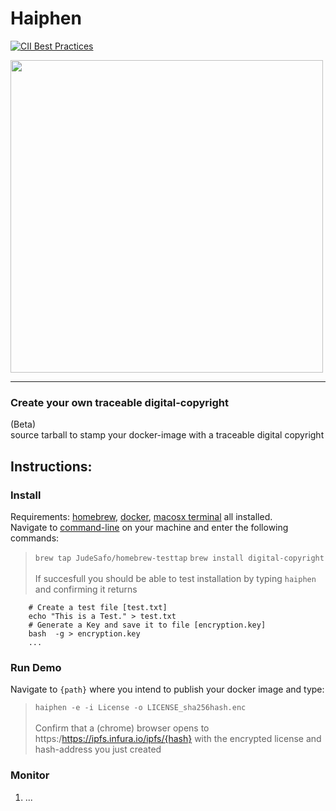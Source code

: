 # Haiphen 

[![CII Best Practices](https://bestpractices.coreinfrastructure.org/projects/569/badge)](https://bestpractices.coreinfrastructure.org/projects/569)

<img src="https://github.com/JudeSafo/digital-copyright/blob/master/logo/Snip20210901_8.png" width="500">

----
### Create your own traceable digital-copyright
(Beta)<br>
source tarball to stamp your docker-image with a traceable digital copyright
   
## Instructions:

### Install
Requirements: [homebrew](https://brew.sh/), [docker](https://docker.com), [macosx terminal](https://github.com/sickcodes/Docker-OSX) all installed.<br>
Navigate to [command-line](https://support.apple.com/guide/terminal/open-or-quit-terminal-apd5265185d-f365-44cb-8b09-71a064a42125/mac) on your machine and enter the following commands:<br>
> `brew tap JudeSafo/homebrew-testtap`
> `brew install digital-copyright` <br><br>
If succesfull you should be able to test installation by typing `haiphen` and confirming it returns

```Examples:
    # Create a test file [test.txt]
    echo "This is a Test." > test.txt
    # Generate a Key and save it to file [encryption.key]
    bash  -g > encryption.key
    ...
```

### Run Demo

Navigate to `{path}` where you intend to publish your docker image and type:
> `haiphen -e -i License -o LICENSE_sha256hash.enc` <br><br>
Confirm that a (chrome) browser opens to https:/https://ipfs.infura.io/ipfs/{hash} with the encrypted license and hash-address you just created

### Monitor
1. ...
